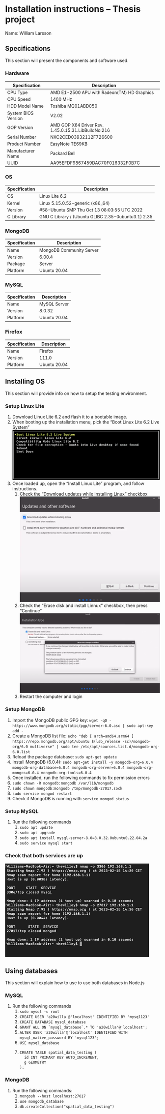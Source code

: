 # Installation instructions – Thesis project

Name: William Larsson

## Specifications

This section will present the components and software used.

### Hardware

| Specification       | Description                                         |
| ------------------- | --------------------------------------------------- |
| CPU Type            | AMD E1-2500 APU with Radeon(TM) HD Graphics         |
| CPU Speed           | 1400 MHz                                            |
| HDD Model Name      | Toshiba MQ01ABD050                                  |
| System BIOS Version | V2.02                                               |
| GOP Version         | AMD GOP X64 Driver Rev. 1.45.0.15.31.LibBuiIdNo:216 |
| Serial Number       | NXC2CED03932112F726600                              |
| Product Number      | EasyNote TE69KB                                     |
| Manufacturer Name   | Packard Bell                                        |
| UUID                | AA95EFDF9867459DAC70F016332F0B7C                    |

### OS

| Specification | Description                                         |
| ------------- | --------------------------------------------------- |
| OS            | Linux Lite 6.2                                      |
| Kernel        | Linux 5.15.0.52-generic (x86_64)                    |
| Version       | #58-Ubuntu SMP Thu Oct 13 08:03:55 UTC 2022         |
| C Library     | GNU C Library / (Ubuntu GLIBC 2.35-0ubuntu3.1) 2.35 |

### MongoDB

| Specification | Description              |
| ------------- | ------------------------ |
| Name          | MongoDB Community Server |
| Version       | 6.00.4                   |
| Package       | Server                   |
| Platform      | Ubuntu 20.04             |

### MySQL

| Specification | Description  |
| ------------- | ------------ |
| Name          | MySQL Server |
| Version       | 8.0.32       |
| Platform      | Ubuntu 20.04 |

### Firefox

| Specification | Description  |
| ------------- | ------------ |
| Name          | Firefox      |
| Version       | 111.0        |
| Platform      | Ubuntu 20.04 |

## Installing OS

This section will provide info on how to setup the testing environment.

### Setup Linux Lite

1. Download Linux Lite 6.2 and flash it to a bootable image.
2. When booting up the installation menu, pick the “Boot Linux Lite 6.2 Live System” ![Boot menu when installing linux lite](images/image1.png)
3. Once loaded up, open the “Install Linux Lite” program, and follow instructions.
   1. Check the “Download updates while installing Linux” checkbox
      ![Installation dialog with two checkboxes, the one on top is checked](images/image2.png)
   2. Check the “Erase disk and install Linnux” checkbox, then press “Continue”
      ![Installation dialog with two radio buttons, the one on top is checked](images/image3.png)
   3. Restart the computer and login

### Setup MongoDB

1. Import the MongoDB public GPG key:
   `wget -qO - https://www.mongodb.org/static/pgp/server-6.0.asc | sudo apt-key add -`
2. Create a MongoDB list file:
   `echo "deb [ arch=amd64,arm64 ] https://repo.mongodb.org/apt/ubuntu $(lsb_release -sc)/mongodb-org/6.0 multiverse" | sudo tee /etc/apt/sources.list.d/mongodb-org-6.0.list`
3. Reload the package database:
   `sudo apt-get update`
4. Install MongoDB (6.0.4):
   `sudo apt-get install -y mongodb-org=6.0.4 mongodb-org-database=6.0.4 mongodb-org-server=6.0.4 mongodb-org-mongos=6.0.4 mongodb-org-tools=6.0.4`
5. Once installed, run the following commands to fix permission errors
6. `sudo chown -R mongodb:mongodb /var/lib/mongodb`
7. `sudo chown mongodb:mongodb /tmp/mongodb-27017.sock`
8. `sudo service mongod restart`
9. Check if MongoDB is running with `service mongod status`

### Setup MySQL

1. Run the following commands
   1. `sudo apt update `
   2. `sudo apt upgrade`
   3. `sudo apt install mysql-server-8.0=8.0.32.0ubuntu0.22.04.2a`
   4. `sudo service mysql start`

### Check that both services are up

![Command prompt showing nmap being used to verify if both services are running](images/image4.png)

## Using databases

This section will explain how to use to use both databases in Node.js

### MySQL

1. Run the following commands
   1. `sudo mysql –u root `
   2. `CREATE USER 'a20willa'@'localhost' IDENTIFIED BY 'mysql123'`
   3. `CREATE DATABASE mysql_database`
   4. ```GRANT ALL ON `mysql_database`.* TO 'a20willa'@'localhost';```
   5. `ALTER USER 'a20willa'@'localhost' IDENTIFIED WITH mysql_native_password BY 'mysql123';`
   6. `USE mysql_database`
   7. ```
      CREATE TABLE spatial_data_testing (
        id INT PRIMARY KEY AUTO_INCREMENT,
        g GEOMETRY
      );
      ```

### MongoDB
1. Run the following commands:
   1. `mongosh --host localhost:27017`
   2. `use mongodb_database`
   3. `db.createCollection("spatial_data_testing")`